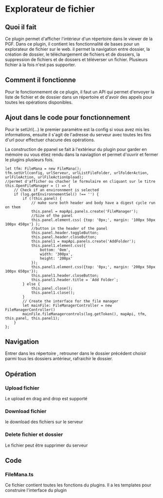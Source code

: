# Explorateur de fichier

## Quoi il fait

Ce plugin permet d'afficher l'intérieur d'un répertoire dans le viewer de la PGF. Dans ce plugin, il contient les fonctionnalité de bases pour un explorateur de fichier sur le web. il permet la navigation entre dossier, la création de dossier, le téléchargement de fichiers et de dossiers, la suppression de fichiers et de dossers et téléverser un fichier. Plusieurs fichier à la fois n'est pas supporter.

## Comment il fonctionne

Pour le fonctionnement de ce plugin, il faut un API qui permet d'envoyer la liste de fichier et de dossier dans un répertoire et d'avoir des appels pour toutes les opérations disponibles.

## Ajout dans le code pour fonctionnement
Pour le setUrl(...) le premier paramètre est la config si vous avez mis les informations, ensuite il s'agit de l'adresse du serveur avec toutes les fins d'url pour effectuer 
chacune des opérations.

La construction de ppanel se fait à l'extérieur du plugin pour garder en mémoire ou vous étiez rendu dans la naviagtion et permet d'ouvrir et fermer le plugins plusieurs fois.

```
let tfm: FileMana = new FileMana();
tfm.setUrl(config, urlServeur, urlListFileFolder, urlFolderAction, urlFileAction, urlFileActionUpload);
//permet d'afficher ou chacher le formulaire en cliquant sur le titre
this.OpenFileManager = () => {
    // Check if an environnment is selected
    if (log.getEnvironnementSel() !== '') {
        if (!this.panel) {
            // make sure both header and body have a digest cycle run on them
            this.panel = mapApi.panels.create('FileManager');
            //Size of the panel
            this.panel.element.css( {top: '0px;', margin: '100px 50px 100px 450px'} );
            //button in the header of the panel
            this.panel.header.toggleButton;
            this.panel.header.closeButton;
            this.panel1 = mapApi.panels.create('AddFolder');
            this.panel1.element.css({
                bottom: '0em',
                width: '300px',
                height: '200px'
            });
            this.panel1.element.css({top: '0px;', margin: '200px 50px 100px 650px'});
            this.panel1.header.closeButton;
            this.panel1.header.title = `Add Folder`;
        } else {
            this.panel.close();
            this.panel1.close();
        }
        // Create the interface for the file manager
        let mainFile: FileManagerController = new FileManagerController()
        mainFile.fileManagercontrols(log.getToken(), mapApi, tfm, this.panel, this.panel1);
    }
};
```

## Navigation
Entrer dans les répertoire , retrouner dans le dossier précédent choisir parmi tous les dossiers antérieur, rafraichir le dossier.

## Opération

### Upload fichier 
Le upload en drag and drop est supporté 
### Download fichier
le download des fichiers sur le serveur
### Delete fichier et dossier
Le fichier peut être supprimer du serveur

## Code

### FileMana.ts

Ce fichier contient toutes les fonctions du plugins.
Il a les templates pour construire l'interface du plugin